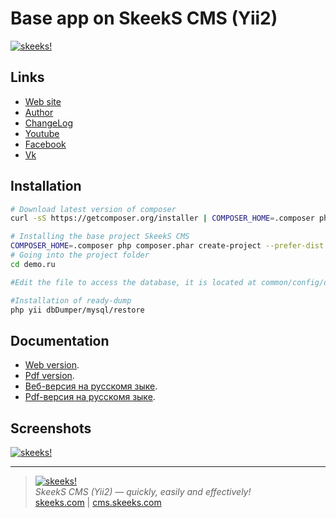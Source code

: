Base app on SkeekS CMS (Yii2)
================

[![skeeks!](https://cms.skeeks.com/uploads/all/35/fd/33/35fd33aa306823dbaf53a0142d43b3fa.png)](http://cms.skeeks.com)

Links
-----

* [Web site](https://cms.skeeks.com)
* [Author](https://skeeks.com)
* [ChangeLog](https://github.com/skeeks-cms/cms/blob/master/CHANGELOG.md)
* [Youtube](https://www.youtube.com/channel/UC26fcOT8EK0Rr80WSM44mEA)
* [Facebook](https://www.facebook.com/skeekscom)
* [Vk](https://vk.com/skeeks_com)

Installation
------------

```bash
# Download latest version of composer
curl -sS https://getcomposer.org/installer | COMPOSER_HOME=.composer php

# Installing the base project SkeekS CMS
COMPOSER_HOME=.composer php composer.phar create-project --prefer-dist --stability=dev skeeks/app-basic demo.ru
# Going into the project folder
cd demo.ru

#Edit the file to access the database, it is located at common/config/db.php

#Installation of ready-dump
php yii dbDumper/mysql/restore
```


Documentation
-------------

- [Web version](https://docs.cms.skeeks.com/en/latest/).
- [Pdf version](https://media.readthedocs.org/pdf/skeeks-cms/latest/skeeks-cms.pdf).
- [Веб-версия на русскомя зыке](https://docs.cms.skeeks.com/ru/latest/).
- [Pdf-версия на русскомя зыке](https://media.readthedocs.org/pdf/skeeks-cms-ru/latest/skeeks-cms-ru.pdf).


Screenshots
-------------

[![skeeks!](https://cms.skeeks.com/uploads/all/11/46/fc/1146fc43f1f4663a70b9d1101e550863.png)](http://cms.skeeks.com)



___

> [![skeeks!](https://gravatar.com/userimage/74431132/13d04d83218593564422770b616e5622.jpg)](https://skeeks.com)  
<i>SkeekS CMS (Yii2) — quickly, easily and effectively!</i>  
[skeeks.com](https://skeeks.com) | [cms.skeeks.com](https://cms.skeeks.com)

